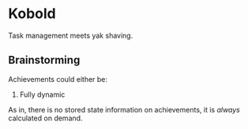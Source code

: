 # Kobold

Task management meets yak shaving.

## Brainstorming

Achievements could either be:

1. Fully dynamic

As in, there is no stored state information on achievements, it is *always* calculated on
demand.

